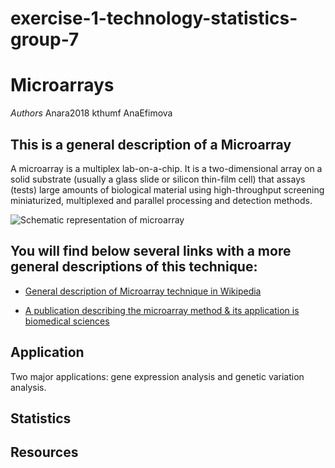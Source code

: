 # exercise-1-technology-statistics-group-7


# Microarrays

*Authors*
Anara2018
kthumf
AnaEfimova

## This is a general description of a Microarray 

A microarray is a multiplex lab-on-a-chip. It is a two-dimensional array on a solid substrate (usually a glass slide or silicon thin-film cell) that assays (tests) large amounts of biological material using high-throughput screening miniaturized, multiplexed and parallel processing and detection methods. 

![Schematic representation of microarray](https://cmr.asm.org/content/cmr/22/4/611/F2.large.jpg?width=800&height=600&carousel=1)


## You will find below several links with a more general descriptions of this technique: 

* [General description of Microarray technique in Wikipedia](https://en.wikipedia.org/wiki/Microarray)

* [A publication describing the microarray method & its application is biomedical sciences](https://www.ncbi.nlm.nih.gov/pmc/articles/PMC3467903/)


## Application

Two major applications: gene expression analysis and genetic variation analysis.

## Statistics

## Resources

